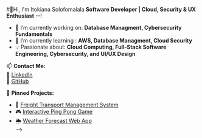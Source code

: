 #👋Hi, I'm Itokiana Solofomalala
**Software Developer | Cloud, Security & UX Enthusiast**
--!
- 🔭 I’m currently working on: **Database Managment, Cybersecurity Fundamentals**
- 🌱 I’m currently learning : **AWS, Database Managment, Cloud Security**
- 💡 Passionate about: **Cloud Computing, Full-Stack Software Engineering, Cybersecurity, and UI/UX Design**


📫 **Contact Me:**  
🔗 [LinkedIn](https://www.linkedin.com/in/itokiana-solofomalala-752119241/)  
🔗 [GitHub](https://github.com/Tokii-Solofomalala)

📌 **Pinned Projects:**  
- 🚀 [Freight Transport Management System](https://github.com/Tokii-Solofomalala/freight-management)  
- 🎮 [Interactive Ping Pong Game](https://github.com/Tokii-Solofomalala/pingpong-game)  
- 🌦️ [Weather Forecast Web App](https://github.com/Tokii-Solofomalala/weather-app)  
-->
